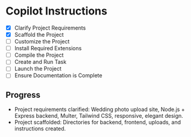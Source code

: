 # Copilot Instructions

- [x] Clarify Project Requirements
- [x] Scaffold the Project
- [ ] Customize the Project
- [ ] Install Required Extensions
- [ ] Compile the Project
- [ ] Create and Run Task
- [ ] Launch the Project
- [ ] Ensure Documentation is Complete

## Progress
- Project requirements clarified: Wedding photo upload site, Node.js + Express backend, Multer, Tailwind CSS, responsive, elegant design.
- Project scaffolded: Directories for backend, frontend, uploads, and instructions created.
